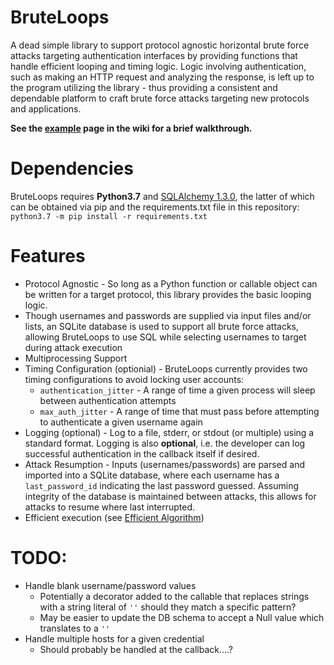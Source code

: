 # BruteLoops

A dead simple library to support protocol agnostic horizontal brute force attacks targeting authentication interfaces by providing functions that handle efficient looping and timing logic. Logic involving authentication, such as making an HTTP request and analyzing the response, is left up to the program utilizing the library - thus providing a consistent and dependable platform to craft brute force attacks targeting new protocols and applications.

__See the [example](https://github.com/arch4ngel/brute_loops/wiki/A-Brief-Example) page in the wiki for a brief walkthrough.__

# Dependencies

BruteLoops requires __Python3.7__ and [SQLAlchemy 1.3.0](https://www.sqlalchemy.org/), the latter of which can be obtained via pip and the requirements.txt file in this repository: `python3.7 -m pip install -r requirements.txt`

# Features

- Protocol Agnostic - So long as a Python function or callable object can be written for a target protocol, this library provides the basic looping logic.
- Though usernames and passwords are supplied via input files and/or lists, an SQLite database is used to support all brute force attacks, allowing BruteLoops to use SQL while selecting usernames to target during attack execution
- Multiprocessing Support
- Timing Configuration (optionial) - BruteLoops currently provides two timing configurations to avoid locking user accounts:
  - `authentication_jitter` - A range of time a given process will sleep between authentication attempts
  - `max_auth_jitter` - A range of time that must pass before attempting to authenticate a given username again
- Logging (optional) - Log to a file, stderr, or stdout (or multiple) using a standard format. Logging is also __optional__, i.e. the developer can log successful authentication in the callback itself if desired.
- Attack Resumption - Inputs (usernames/passwords) are parsed and imported into a SQLite database, where each username has a `last_password_id` indicating the last password guessed. Assuming integrity of the database is maintained between attacks, this allows for attacks to resume where last interrupted.
- Efficient execution (see [Efficient Algorithm](https://github.com/arch4ngel/brute_loops/wiki/The-BruteLoops-Approach-to-a-Horizontal-Brute-Force-Attack]))

# TODO:

- Handle blank username/password values
    - Potentially a decorator added to the callable that replaces strings with a string literal of `''` should they match a specific pattern?
    - May be easier to update the DB schema to accept a Null value which translates to a `''`
- Handle multiple hosts for a given credential
    - Should probably be handled at the callback....?
